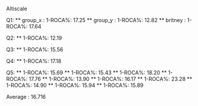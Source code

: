 Altiscale

Q1:
** group_x : 1-ROCA%: 17.25
** group_y : 1-ROCA%: 12.82
** britney : 1-ROCA%: 17.64

Q2:
** 1-ROCA%: 12.19

Q3:
** 1-ROCA%: 15.56

Q4:
** 1-ROCA%: 17.18

Q5:
** 1-ROCA%: 15.69
** 1-ROCA%: 15.43
** 1-ROCA%: 18.20
** 1-ROCA%: 17.76
** 1-ROCA%: 13.90
** 1-ROCA%: 16.17
** 1-ROCA%: 23.28
** 1-ROCA%: 14.90
** 1-ROCA%: 15.94
** 1-ROCA%: 15.89

Average : 16.716